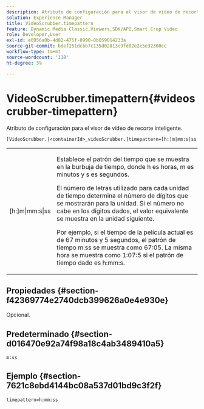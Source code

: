 ```yaml
---
description: Atributo de configuración para el visor de vídeo de recorte inteligente.
solution: Experience Manager
title: VideoScrubber.timepattern
feature: Dynamic Media Classic,Viewers,SDK/API,Smart Crop Video
role: Developer,User
exl-id: e0956a0b-4d82-475f-8990-8b059014233a
source-git-commit: bdef251dcbb7c135d02813e9fd82e2e5e32300cc
workflow-type: tm+mt
source-wordcount: '118'
ht-degree: 3%

---
```


# VideoScrubber.timepattern{#videoscrubber-timepattern}

Atributo de configuración para el visor de vídeo de recorte inteligente.

`[VideoScrubber.|<containerId>_videoScrubber.]timepattern=[h:]m|mm:s|ss`

<table id="table_C616483932C2482CA9794DDD7313FD7C"> 
 <tbody> 
  <tr> 
   <td colname="col1"> <p> <span class="codeph"> [h:]m|mm:s|ss</span> </p> </td> 
   <td colname="col2"> <p> Establece el patrón del tiempo que se muestra en la burbuja de tiempo, donde <span class="codeph"> h</span> es horas, <span class="codeph"> m</span> es minutos y <span class="codeph"> s</span> es segundos. </p> <p>El número de letras utilizado para cada unidad de tiempo determina el número de dígitos que se mostrarán para la unidad. Si el número no cabe en los dígitos dados, el valor equivalente se muestra en la unidad siguiente. </p> <p>Por ejemplo, si el tiempo de la película actual es de 67 minutos y 5 segundos, el patrón de tiempo <span class="codeph"> m:ss</span> se muestra como 67:05. La misma hora se muestra como 1:07:5 si el patrón de tiempo dado es <span class="codeph"> h:mm:s</span>. </p> </td> 
  </tr> 
 </tbody> 
</table>

## Propiedades {#section-f42369774e2740dcb399626a0e4e930e}

Opcional.

## Predeterminado {#section-d016470e92a74f98a18c4ab3489410a5}

`m:ss`

## Ejemplo {#section-7621c8ebd4144bc08a537d01bd9c3f2f}

```
timepattern=h:mm:ss
```

